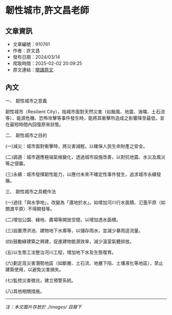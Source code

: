 # 韌性城市,許文昌老師

## 文章資訊
- 文章編號：910761
- 作者：許文昌
- 發布日期：2024/03/14
- 爬取時間：2025-02-02 20:09:25
- 原文連結：[閱讀原文](https://real-estate.get.com.tw/Columns/detail.aspx?no=910761)

## 內文
一、 韌性城市之意義

韌性城市（Resilient City），指城市面對天然災害（如颱風、地震、海嘯、土石流等）、能源危機、恐怖攻擊等事件發生時，能將其衝擊所造成之影響降至最低，並在最短時間內回復原來狀態。

二、 韌性城市之目的

(一)減災：城市面對衝擊時，將災害減輕，以確保人民生命財產之安全。

(二)調適：城市適應極端氣候變化，透過城市設施改善，以對抗地震、水災及風災等之侵襲。

(三)永續：城市發揮韌性能力，以應付未來不確定性事件發生，追求城市永續發展。

三、 韌性城市之具體作法

(一)過往「與水爭地」，改變為「還地於水」。如增加河川行水面積、氾濫平原（如關渡平原）不得開發等。

(二)增加公園、綠地、廣場等開放空間，以增加透水面積。

(三)設置滯洪池、建物地下水庫等，以儲存雨水，並減少暴雨逕流量。

(四)鼓勵綠建築之興建，促進建物能源效率，減少溫室氣體排放。

(五)以生態工法整治河川工程，增加地下水及生態復育。

(六)劃定高災害潛勢地區（如斷層、土石流、地層下陷、土壤液化等地區），禁止建築使用，以避免災害損失。

(七)監控災害徵兆，建立預警系統。

(八)其他相關措施。

---
*注：本文圖片存放於 ./images/ 目錄下*
